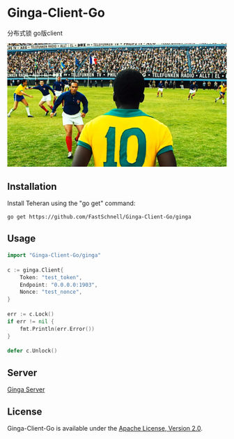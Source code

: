 Ginga-Client-Go
===============
分布式锁 go版client

![image](ginga.jpeg)

Installation
------------

Install Teheran using the "go get" command:

    go get https://github.com/FastSchnell/Ginga-Client-Go/ginga


Usage
-----
```go
import "Ginga-Client-Go/ginga"

c := ginga.Client{
    Token: "test_token",
    Endpoint: "0.0.0.0:1903",
    Nonce: "test_nonce",
}

err := c.Lock()
if err != nil {
    fmt.Println(err.Error())
}

defer c.Unlock()

```

Server
------------
[Ginga Server](https://github.com/FastSchnell/Ginga)

License
-------

Ginga-Client-Go is available under the [Apache License, Version 2.0](http://www.apache.org/licenses/LICENSE-2.0.html).